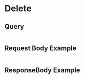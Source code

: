 # Delete

## Query

```

```


## Request Body Example

```json

```


## ResponseBody Example

```json

```